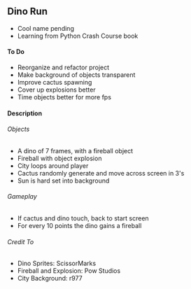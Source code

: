 ## Dino Run
- Cool name pending
- Learning from Python Crash Course book

#### To Do
- Reorganize and refactor project
- Make background of objects transparent
- Improve cactus spawning
- Cover up explosions better
- Time objects better for more fps

#### Description
###### Objects
- A dino of 7 frames, with a fireball object
- Fireball with object explosion
- City loops around player
- Cactus randomly generate and move across screen in 3's
- Sun is hard set into background

###### Gameplay
- If cactus and dino touch, back to start screen
- For every 10 points the dino gains a fireball

###### Credit To
- Dino Sprites: ScissorMarks
- Fireball and Explosion: Pow Studios
- City Background: r977
